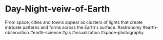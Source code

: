 # Day-Night-veiw-of-Earth
From space, cities and towns appear as clusters of lights that create intricate patterns and forms across the Earth's surface. #astronomy #earth-observation #earth-science #gis  #visualization  #space-photography

